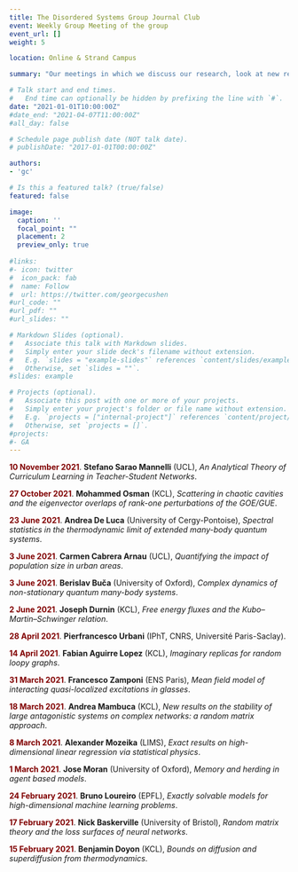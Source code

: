 ```yaml
---
title: The Disordered Systems Group Journal Club
event: Weekly Group Meeting of the group
event_url: []
weight: 5

location: Online & Strand Campus

summary: "Our meetings in which we discuss our research, look at new results, and invite guest speakers."

# Talk start and end times.
#   End time can optionally be hidden by prefixing the line with `#`.
date: "2021-01-01T10:00:00Z"
#date_end: "2021-04-07T11:00:00Z"
#all_day: false

# Schedule page publish date (NOT talk date).
# publishDate: "2017-01-01T00:00:00Z"

authors:
- 'gc'

# Is this a featured talk? (true/false)
featured: false

image:
  caption: ''
  focal_point: ""
  placement: 2
  preview_only: true
  
#links:
#- icon: twitter
#  icon_pack: fab
#  name: Follow
#  url: https://twitter.com/georgecushen
#url_code: ""
#url_pdf: ""
#url_slides: ""

# Markdown Slides (optional).
#   Associate this talk with Markdown slides.
#   Simply enter your slide deck's filename without extension.
#   E.g. `slides = "example-slides"` references `content/slides/example-slides.md`.
#   Otherwise, set `slides = ""`.
#slides: example

# Projects (optional).
#   Associate this post with one or more of your projects.
#   Simply enter your project's folder or file name without extension.
#   E.g. `projects = ["internal-project"]` references `content/project/deep-learning/index.md`.
#   Otherwise, set `projects = []`.
#projects:
#- GA
---
```

<script defer src="/static/fontawesome/fontawesome-all.js"></script>

<span style="color:Maroon">**10 November 2021**</span>\. **Stefano Sarao Mannelli** (UCL), *An Analytical Theory of Curriculum Learning in Teacher-Student Networks*.

<span style="color:Maroon">**27 October 2021**</span>\. **Mohammed Osman** (KCL), *Scattering in chaotic cavities and the eigenvector overlaps of rank-one perturbations of the GOE/GUE*.

<span style="color:Maroon">**23 June 2021**</span>\. **Andrea De Luca** (University of Cergy-Pontoise), *Spectral statistics in the thermodynamic limit of extended many-body quantum systems*.

<span style="color:Maroon">**3 June 2021**</span>\. **Carmen Cabrera Arnau** (UCL), *Quantifying the impact of population size in urban areas*.

<span style="color:Maroon">**3 June 2021**</span>\. **Berislav Buča** (University of Oxford), *Complex dynamics of non-stationary quantum many-body systems*.

<span style="color:Maroon">**2 June 2021**</span>\. **Joseph Durnin** (KCL), *Free energy fluxes and the Kubo–Martin–Schwinger relation*.

<span style="color:Maroon">**28 April 2021**</span>\. **Pierfrancesco Urbani** (IPhT, CNRS, Université Paris-Saclay).

<span style="color:Maroon">**14 April 2021**</span>\. **Fabian Aguirre Lopez** (KCL), *Imaginary replicas for random loopy graphs*.

 <a class="btn btn-primary btn-sm" href="https://www.youtube.com/watch?v=H_GvgActloM" role="button"> <i class="fab fa-youtube"></i> </a><span style="color:Maroon"> **31 March 2021**</span>\. **Francesco Zamponi** (ENS Paris), *Mean field model of interacting quasi-localized excitations in glasses*.

<span style="color:Maroon">**18 March 2021**</span>\. **Andrea Mambuca** (KCL), *New results on the stability of large antagonistic systems on complex networks: a random matrix approach*. 

<span style="color:Maroon">**8 March 2021**</span>\. **Alexander Mozeika** (LIMS), *Exact results on high-dimensional linear regression via statistical physics*. 

<span style="color:Maroon">**1 March 2021**</span>\. **Jose Moran** (University of Oxford), *Memory and herding in agent based models*. 

<span style="color:Maroon">**24 February 2021**</span>\. **Bruno Loureiro** (EPFL), *Exactly solvable models for high-dimensional machine learning problems*. <a class="btn btn-primary btn-sm" href="https://arxiv.org/abs/2102.08127" role="button"> <i class="fas fa-file"></i> </a> <a class="btn btn-primary btn-sm" href="https://arxiv.org/abs/2006.14709.08127" role="button"> <i class="fas fa-file"></i> </a> <a class="btn btn-primary btn-sm" href="https://arxiv.org/abs/2002.09339" role="button"> <i class="fas fa-file"></i> </a>

<span style="color:Maroon">**17 February 2021**</span>\. **Nick Baskerville** (University of Bristol), *Random matrix theory and the loss surfaces of neural networks*.

<span style="color:Maroon">**15 February 2021**</span>\. **Benjamin Doyon** (KCL), *Bounds on diffusion and superdiffusion from thermodynamics*.
